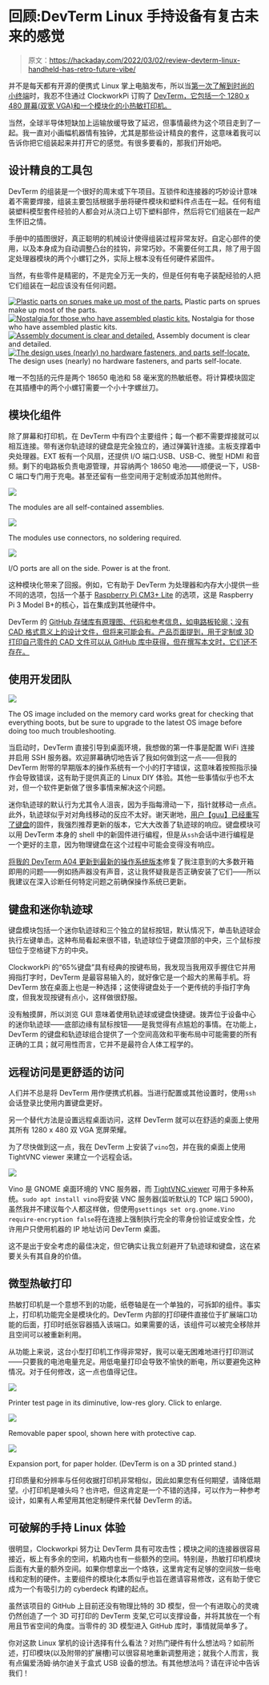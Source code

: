 # 回顾:DevTerm Linux 手持设备有复古未来的感觉

> 原文：<https://hackaday.com/2022/03/02/review-devterm-linux-handheld-has-retro-future-vibe/>

并不是每天都有开源的便携式 Linux 掌上电脑发布，所以当[第一次了解到时尚的小终端](https://hackaday.com/2020/12/08/devterm-beats-cyberdeck-builders-to-the-punch/)时，我忍不住通过 ClockworkPi 订购了 [DevTerm，它包括一个 1280 x 480 屏幕(双宽 VGA)和一个模块化的小热敏打印机。](https://www.clockworkpi.com/devterm)

当然，全球半导体短缺加上运输放缓导致了延迟，但事情最终为这个项目走到了一起。我一直对小画幅机器情有独钟，尤其是那些设计精良的套件，这意味着我可以告诉你把它组装起来并打开它的感觉。有很多要看的，那我们开始吧。

## 设计精良的工具包

DevTerm 的组装是一个很好的周末或下午项目。互锁件和连接器的巧妙设计意味着不需要焊接，组装主要包括根据手册将硬件模块和塑料件点击在一起。任何有组装塑料模型套件经验的人都会对从浇口上切下塑料部件，然后将它们组装在一起产生怀旧之情。

手册中的插图很好，真正聪明的机械设计使得组装过程非常友好。自定心部件的使用，以及本身成为自动调整凸台的挂钩，非常巧妙。不需要任何工具，除了用于固定处理器模块的两个小螺钉之外，实际上根本没有任何硬件紧固件。

当然，有些零件是精密的，不是完全万无一失的，但是任何有电子装配经验的人把它们组装在一起应该没有任何问题。

 [![Plastic parts on sprues make up most of the parts.](img/e66ad78da47575e1e63f190540bea81e.png "DevTerm Kit tray and assembly document")](https://i0.wp.com/hackaday.com/wp-content/uploads/2022/02/DevTerm-Kit-tray-and-assembly-document.png?ssl=1) Plastic parts on sprues make up most of the parts. [![Nostalgia for those who have assembled plastic kits.](img/a2c74fd0c291af055bbe995bcb5237e2.png "DevTerm Assembly Parts")](https://i0.wp.com/hackaday.com/wp-content/uploads/2022/02/DevTerm-Assembly-Parts.png?ssl=1) Nostalgia for those who have assembled plastic kits. [![Assembly document is clear and detailed.](img/4a32e887f373a394b1ffb36049d3de92.png "Installing modules")](https://i0.wp.com/hackaday.com/wp-content/uploads/2022/02/Installing-modules.jpg?ssl=1) Assembly document is clear and detailed. [![The design uses (nearly) no hardware fasteners, and parts self-locate.](img/6d18b2bd076e3c4abf232e3adcbaee91.png "DevTerm Assembly Internals")](https://i0.wp.com/hackaday.com/wp-content/uploads/2022/02/DevTerm-Assembly-Internals.png?ssl=1) The design uses (nearly) no hardware fasteners, and parts self-locate.

唯一不包括的元件是两个 18650 电池和 58 毫米宽的热敏纸卷。将计算模块固定在其插槽中的两个小螺钉需要一个小十字螺丝刀。

## 模块化组件

除了屏幕和打印机，在 DevTerm 中有四个主要组件；每一个都不需要焊接就可以相互连接。带有迷你轨迹球的键盘是完全独立的，通过弹簧针连接。主板支撑着中央处理器。EXT 板有一个风扇，还提供 I/O 端口:USB、USB-C、微型 HDMI 和音频。剩下的电路板负责电源管理，并容纳两个 18650 电池——顺便说一下，USB-C 端口专门用于充电。甚至还留有一些空间用于定制或添加其他附件。

[![](img/2b8f1c3ccec9a3aa4ffd617c61a5afb9.png)](https://hackaday.com/wp-content/uploads/2022/02/PXL_20220125_143829274.jpg)

The modules are all self-contained assemblies.

[![](img/fc54266c191e3ae1a8ac1d84cf32372e.png)](https://hackaday.com/wp-content/uploads/2022/02/PXL_20220125_151833489.jpg)

The modules use connectors, no soldering required.

[![](img/8207051c6fe7b4300b115fecad008f90.png)](https://hackaday.com/wp-content/uploads/2022/02/DevTerm-Side-Ports-no-Keyboard.png)

I/O ports are all on the side. Power is at the front.

这种模块化带来了回报。例如，它有助于 DevTerm 为处理器和内存大小提供一些不同的选项，包括一个基于 [Raspberry Pi CM3+ Lite](https://www.raspberrypi.com/products/compute-module-3-plus/?variant=compute-module-3plus-lite) 的选项，这是 Raspberry Pi 3 Model B+的核心，旨在集成到其他硬件中。

DevTerm 的 [GitHub 存储库有原理图、代码和参考信息，如电路板轮廓；没有 CAD 格式意义上的设计文件，但将来可能会有。产品页面提到，用于定制或 3D 打印自己零件的 CAD 文件可以从 GitHub 库中获得，但在撰写本文时，它们还不存在。](https://github.com/clockworkpi/DevTerm)

## 使用开发团队

[![](img/79f333e092dd7df0790aa52022c9ee0a.png)](https://hackaday.com/wp-content/uploads/2022/02/DevTerm-in-use-bootup.jpg)

The OS image included on the memory card works great for checking that everything boots, but be sure to upgrade to the latest OS image before doing too much troubleshooting.

当启动时，DevTerm 直接引导到桌面环境，我想做的第一件事是配置 WiFi 连接并启用 SSH 服务器。欢迎屏幕确切地告诉了我如何做到这一点——但我的 DevTerm 附带的早期版本的操作系统有一个小的打字错误，这意味着按照指示操作会导致错误，这有助于提供真正的 Linux DIY 体验。其他一些事情似乎也不太对，但一个软件更新做了很多事情来解决这个问题。

迷你轨迹球的默认行为尤其令人沮丧，因为手指每滑动一下，指针就移动一点点。此外，轨迹球似乎对对角线移动的反应不太好。谢天谢地，[用户【guu】已经重写了键盘](https://forum.clockworkpi.com/t/ive-rewritten-devterm-keyboard-trackball-firmware/7671/23)的固件，我强烈推荐更新的版本，它大大改善了轨迹球的响应。键盘模块可以用 DevTerm 本身的 shell 中的新固件进行编程，但是从`ssh`会话中进行编程是一个更好的主意，因为物理键盘在这个过程中可能会变得没有响应。

[将我的 DevTerm A04 更新到最新的操作系统版本](https://forum.clockworkpi.com/t/devterm-os-a04-image-files/7761)修复了我注意到的大多数开箱即用的问题——例如扬声器没有声音，这让我怀疑我是否正确安装了它们——所以我建议在深入诊断任何特定问题之前确保操作系统已更新。

## 键盘和迷你轨迹球

键盘模块包括一个迷你轨迹球和三个独立的鼠标按钮，默认情况下，单击轨迹球会执行左键单击。这种布局看起来很不错，轨迹球位于键盘顶部的中央，三个鼠标按钮位于空格键下方的中央。

ClockworkPi 的“65%键盘”具有经典的按键布局，我发现当我用双手握住它并用拇指打字时，DevTerm 是最容易输入的，就好像它是一个超大的黑莓手机。将 DevTerm 放在桌面上也是一种选择；这使得键盘处于一个更传统的手指打字角度，但我发现按键有点小，这样做很舒服。

没有触摸屏，所以浏览 GUI 意味着使用轨迹球或键盘快捷键。拨弄位于设备中心的迷你轨迹球——底部边缘有鼠标按钮——是我觉得有点尴尬的事情。在功能上，DevTerm 的键盘和轨迹球组合提供了一个空间高效和平衡布局中可能需要的所有正确的工具；就可用性而言，它并不是最符合人体工程学的。

## 远程访问是更舒适的访问

人们并不总是将 DevTerm 用作便携式机器。当进行配置或其他设置时，使用`ssh`会话登录比使用内置键盘更好。

另一个替代方法是设置远程桌面访问，这样 DevTerm 就可以在舒适的桌面上使用其所有 1280 x 480 双 VGA 宽屏荣耀。

为了尽快做到这一点，我在 DevTerm 上安装了`vino`包，并在我的桌面上使用 TightVNC viewer 来建立一个远程会话。

[![](img/d86a92121b6946d7a48389a509c068fd.png)](https://hackaday.com/wp-content/uploads/2022/02/DevTerm-Remote-Access-Screenshot-vino.png)

Vino 是 GNOME 桌面环境的 VNC 服务器，而 [TightVNC viewer](https://www.tightvnc.com/download.php) 可用于多种系统。`sudo apt install vino`将安装 VNC 服务器(监听默认的 TCP 端口 5900)，虽然我并不建议每个人都这样做，但使用`gsettings set org.gnome.Vino require-encryption false`将在连接上强制执行完全的零身份验证或安全性，允许用户只使用机器的 IP 地址访问 DevTerm 桌面。

这不是出于安全考虑的最佳决定，但它确实让我立刻避开了轨迹球和键盘，这在紧要关头有其自身的价值。

## 微型热敏打印

热敏打印机是一个意想不到的功能，纸卷轴是在一个单独的，可拆卸的组件。事实上，打印机功能完全是模块化的。DevTerm 内部的打印硬件直接位于扩展端口功能的后面，打印时纸张容器插入该端口。如果需要的话，该组件可以被完全移除并且空间可以被重新利用。

从功能上来说，这台小型打印机工作得非常好，我可以毫无困难地进行打印测试——只要我的电池电量充足。用低电量打印会导致不愉快的断电，所以要避免这种情况。对于任何修改，这一点也值得记住。

[![](img/503259411fc4247cd152292d8fc5e30a.png)](https://hackaday.com/wp-content/uploads/2022/02/DevTerm-Print-Test-Page.jpg)

Printer test page in its diminutive, low-res glory. Click to enlarge.

[![](img/57e5758fb513ec86c28c2b038e2a6aa0.png)](https://hackaday.com/wp-content/uploads/2022/02/DevTerm-paper-spool.jpg)

Removable paper spool, shown here with protective cap.

[![](img/ebf4c5d391dfb687197fa9cd77a6520e.png)](https://hackaday.com/wp-content/uploads/2022/02/DevTerm-Expansion-Port.jpg)

Expansion port, for paper holder. (DevTerm is on a 3D printed stand.)

打印质量和分辨率与任何收据打印机非常相似，因此如果您有任何期望，请降低期望。小打印机是噱头吗？也许吧，但这肯定是一个不错的选择，可以作为一种参考设计，如果有人希望用其他定制硬件来代替 DevTerm 的话。

## 可破解的手持 Linux 体验

很明显，Clockworkpi 努力让 DevTerm 具有可攻击性；模块之间的连接器很容易接近，板上有多余的空间，机箱内也有一些额外的空间。特别是，热敏打印机模块后面有大量的额外空间。如果你想拿出一个烙铁，这里肯定有足够的空间放一些电线和定制的硬件。主要组件的模块化本质似乎也旨在邀请容易修改，这有助于使它成为一个有吸引力的 cyberdeck 构建的起点。

虽然该项目的 GitHub 上目前还没有物理比特的 3D 模型，但一个有进取心的灵魂仍然创造了一个 3D 可打印的 DevTerm 支架,它可以支撑设备，并将其放在一个有用且节省空间的角度。当零件的 3D 模型进入 GitHub 库时，事情就简单多了。

你对这款 Linux 掌机的设计选择有什么看法？对热门硬件有什么想法吗？如前所述，打印模块(以及附带的扩展槽)可以很容易地重新调整用途；就我个人而言，我有点偏爱汤姆·纳尔迪关于盒式 USB 设备的想法。有其他想法吗？请在评论中告诉我们！